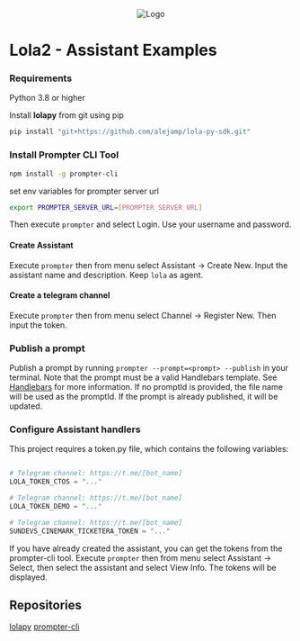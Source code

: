 
<p align="center">
  <img src="https://firebasestorage.googleapis.com/v0/b/numichat.appspot.com/o/Perf_Lola%2BH.way%20banner.png?alt=media&token=8a0dac42-1f76-4754-ac9c-40a93ba02125" alt="Logo">
</p>

# Lola2 - Assistant Examples

### Requirements

Python 3.8 or higher

Install **lolapy** from git using pip

```bash
pip install "git+https://github.com/alejamp/lola-py-sdk.git"
```

### Install Prompter CLI Tool

```bash
npm install -g prompter-cli
```

set env variables for prompter server url

```bash
export PROMPTER_SERVER_URL=[PROMPTER_SERVER_URL]
```

Then execute ```prompter``` and select Login. Use your username and password.

#### Create Assistant

Execute ```prompter``` then from menu select Assistant -> Create New. Input the assistant name and description. Keep `lola` as agent.

#### Create a telegram channel

Execute ```prompter``` then from menu select Channel -> Register New. Then input the token.

### Publish a prompt

Publish a prompt by running `prompter --prompt=<prompt> --publish` in your terminal. Note that the prompt must be a valid Handlebars template. See [Handlebars](https://handlebarsjs.com/) for more information.
If no promptId is provided, the file name will be used as the promptId. If the prompt is already published, it will be updated.


### Configure Assistant handlers

This project requires a token.py file, which contains the following variables:

```python

# Telegram channel: https://t.me/[bot_name]
LOLA_TOKEN_CTOS = "..."

# Telegram channel: https://t.me/[bot_name]
LOLA_TOKEN_DEMO = "..."

# Telegram channel: https://t.me/[bot_name]
SUNDEVS_CINEMARK_TICKETERA_TOKEN = "..."
```
If you have already created the assistant, you can get the tokens from the prompter-cli tool. Execute `prompter` then from menu select Assistant -> Select, then select the assistant and select View Info. The tokens will be displayed.


## Repositories

[lolapy](https://github.com/alejamp/lola-py-sdk)
[prompter-cli](https://github.com/alejamp/prompter-cli)
